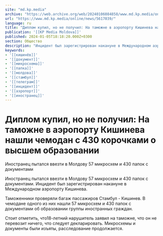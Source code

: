 ```yaml
---
site: "md.kp.media"
archive: "https://web.archive.org/web/20240106084858/www.md.kp.media/online/news/5617039/"
url: "https://www.md.kp.media/online/news/5617039/"
language: ru
title: "Диплом купил, но не получил: На таможне в аэропорту Кишинева нашли чемодан с 430 корочками о высшем образовании"
publication: '[[KP Media Moldova]]'
published: 2024-01-05T18:18:20.000Z+0300
section: Общество
description: "Инцидент был зарегистрирован накануне в Международном аэропорту Кишинева"
keywords:
- '[[кишинёв]]'
- '[[документ]]'
- '[[микросхема]]'
- '[[папка]]'
- '[[молдова]]'
- '[[стамбул]]'
- '[[телеграм]]'
- '[[инцидент]]'
- '[[аэропорт]]'
- '[[иностранец]]'
---
```


# Диплом купил, но не получил: На таможне в аэропорту Кишинева нашли чемодан с 430 корочками о высшем образовании

Иностранец пытался ввезти в Молдову 57 микросхем и 430 папок с документами

Иностранец пытался ввезти в Молдову 57 микросхем и 430 папок с документами. Инцидент был зарегистрирован накануне в Международном аэропорту Кишинева.

Таможенники проверяли багаж пассажиров Стамбул - Кишинев. В чемодане одного из них нашли 57 микросхем и 430 папок с документами об образовании группы иностранных граждан.

Стоит отметить, что18-летний нарушитель заявил на таможне, что он не перевозит ничего, что следует декларировать. Микросхемы и документы были изъяты, расследование продолжается.